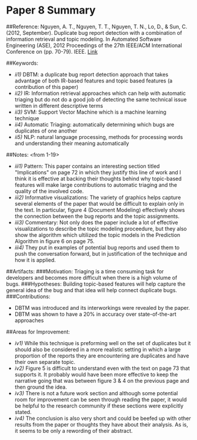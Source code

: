 # Paper 8 Summary

##Reference:
Nguyen, A. T., Nguyen, T. T., Nguyen, T. N., Lo, D., & Sun, C. (2012, September). Duplicate bug report detection with a combination of information retrieval and topic modeling. In Automated Software Engineering (ASE), 2012 Proceedings of the 27th IEEE/ACM International Conference on (pp. 70-79). IEEE. [Link](http://citeseerx.ist.psu.edu/viewdoc/download?doi=10.1.1.364.8064&rep=rep1&type=pdf)

##Keywords:
- *ii1)* DBTM: a duplicate bug report detection approach that takes advantage of both IR-based features and topic based features (a contribution of this paper)
- *ii2)* IR: Information retrieval approaches which can help with automatic triaging but do not do a good job of detecting the same technical issue written in different descriptive terms
- *ii3)* SVM: Support Vector Machine which is a machine learning technique
- *ii4)* Automatic Triaging: automatically determining which bugs are duplicates of one another
- *ii5)* NLP: natural language processing, methods for processing words and understanding their meaning automatically

##Notes: <from 1-19>
- *iii1)* Pattern: This paper contains an interesting section titled "Implications" on page 72 in which they justify this line of work and I think it is effective at backing their thoughts behind why topic-based features will make large contributions to automatic triaging and the quality of the involved code.
- *iii2)* Informative visualizations: The variety of graphics helps capture several elements of the paper that would be difficult to explain only in the text. In particular, figure 4 (Document Modeling) effectively shows the connection between the bug reports and the topic assignments.
- *iii3)* Commentary: Not only does the paper include a lot of effective visualizations to describe the topic modeling proceedure, but they also show the algorithm which ultilized the topic models in the Prediction Algorithm in figure 6 on page 75.
- *iii4)* They put in examples of potential bug reports and used them to push the conversation forward, but in justification of the technique and how it is applied.

##Artifacts:
###Motivation: 
Triaging is a time consuming task for developers and becomes more difficult when there is a high volume of bugs.
###Hypotheses: 
Building topic-based features will help capture the general idea of the bug and that idea will help connect duplicate bugs.
###Contributions: 
- DBTM was introduced and its interworkings were revealed by the paper.
- DBTM was shown to have a 20% in accuracy over state-of-the-art approaches

##Areas for Improvement:
- *iv1)* While this technique is preforming well on the set of duplicates but it should also be considered in a more realistic setting in which a large proportion of the reports they are encountering are duplicates and have their own separate topic.
- *iv2)* Figure 5 is difficult to understand even with the text on page 73 that supports it. It probably would have been more effective to keep the narrative going that was between figure 3 & 4 on the previous page and then ground the idea.
- *iv3)* There is not a future work section and although some potential room for improvement can be seen through reading the paper, it would be helpful to the research community if these sections were explicitly stated.
- *iv4)* The conclusion is also very short and could be beefed up with other results from the paper or thoughts they have about their analysis. As is, it seems to be only a rewording of their abstract.
